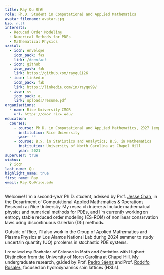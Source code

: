 ```yaml
---
title: Ray Qu 瞿锐
role: Ph.D. Student in Computational and Applied Mathematics
avatar_filename: avatar.jpg
bio: null
interests:
  - Reduced Order Modeling
  - Numerical Methods for PDEs
  - Mathematical Physics
social:
  - icon: envelope
    icon_pack: fas
    link: /#contact
  - icon: github
    icon_pack: fab
    link: https://github.com/rayqu1126
  - icon: linkedin
    icon_pack: fab
    link: https://linkedin.com/in/rayqu99/
  - icon: cv
    icon_pack: ai
    link: uploads/resume.pdf
organizations:
  - name: Rice University CMOR
    url: https://cmor.rice.edu/
education:
  courses:
    - course: Ph.D. in Computational and Applied Mathematics, 2027 (expected)
      institution: Rice University
      year: ""
    - course: B.S. in Statistics and Analytics; B.S. in Mathematics
      institution: University of North Carolina at Chapel Hill
      year: 2021
superuser: true
status:
  ? icon
last_name: Qu
highlight_name: true
first_name: Ray
email: Ray.Qu@rice.edu
---
```

Welcome! I'm a second-year Ph.D. student, advised by Prof. [Jesse Chan](https://jlchan.github.io/), in the Department of Computational Applied Mathematics & Operations Research at Rice University. My research interests include mathematical physics and numerical methods for PDEs, and I'm currently working on entropy stable reduced order modeling (ES-ROM) of nonlinear conservation laws using discontinuous Galerkin (DG) methods.

Outside of Rice, I'll also work in the Group of Applied Mathematics and Plasma Physics at Los Alamos National Lab during 2024 summer to study uncertain quantity (UQ) problems in stochastic PDE systems.

I received my Bachelor of Science in Math and Statistics with Highest Distinction from the University of North Carolina at Chapel Hill. My undergraduate research, guided by Prof. [Pedro Sáenz](https://www.pml.unc.edu/about-me) and Prof. [Rodolfo Rosales](https://math.mit.edu/directory/profile.html?pid=228), focused on hydrodynamics spin lattices (HSLs).
